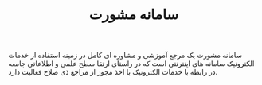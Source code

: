 ﻿---
layout: post
title: سامانه مشورت
name_en: mashwerat
company_slug: mashwerat
logo: 
cover: 
company_count:
founded:
location: ""
total_review: 
total_interview: 
salary_avg: 
salary_min: 
salary_max: 
rate: 
view_count: 
industry: خدمات درمانی، پزشکی و سلامت
city: تهران, تهران
size_en: S
size: 11-50 نفر
site: https://mashwerat.com
---

سامانه مشورت یک مرجع آموزشی و مشاوره ای کامل در زمینه استفاده از خدمات الکترونیک سامانه های اینترنتی است که در راستای ارتقا سطح علمی و اطلاعاتی جامعه در رابطه با خدمات الکترونیک با اخذ مجوز از مراجع ذی صلاح فعالیت دارد.